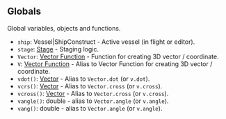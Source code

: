 ## Globals

Global variables, objects and functions.

- `ship`: Vessel|ShipConstruct - Active vessel (in flight or editor).
- `stage`: [Stage](Stage.md) - Staging logic.
- `Vector`: [Vector Function](Vector.md) - Function for creating 3D vector / coordinate.
- `V`: [Vector Function](Vector.md) - Alias to Vector Function for creating 3D vector / coordinate.
- `vdot()`: [Vector](Vector.md) - Alias to `Vector.dot` (or `v.dot`).
- `vcrs()`: [Vector](Vector.md) - Alias to `Vector.cross` (or `v.cross`).
- `vcross()`: [Vector](Vector.md) - Alias to `Vector.cross` (or `v.cross`).
- `vangle()`: double - alias to `Vector.angle` (or `v.angle`).
- `vang()`: double - alias to `Vector.angle` (or `v.angle`).
